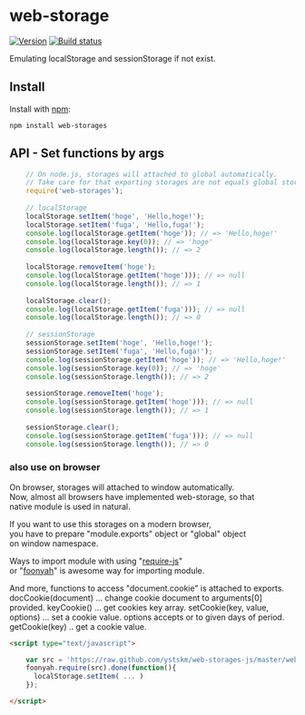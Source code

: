 # web-storage
  
[![Version](https://badge.fury.io/js/web-storages.png)](https://npmjs.org/package/web-storages)
[![Build status](https://travis-ci.org/ystskm/web-storages-js.png)](https://travis-ci.org/ystskm/web-storages-js)  
  
Emulating localStorage and sessionStorage if not exist. 

## Install

Install with [npm](http://npmjs.org/):

    npm install web-storages
    
## API - Set functions by args

```js
    // On node.js, storages will attached to global automatically.
    // Take care for that exporting storages are not equals global storages.
    require('web-storages');
    
    // localStorage
    localStorage.setItem('hoge', 'Hello,hoge!');
    localStorage.setItem('fuga', 'Hello,fuga!');
    console.log(localStorage.getItem('hoge')); // => 'Hello,hoge!'
    console.log(localStorage.key(0)); // => 'hoge'
    console.log(localStorage.length()); // => 2
    
    localStorage.removeItem('hoge');
    console.log(localStorage.getItem('hoge'))); // => null
    console.log(localStorage.length()); // => 1
    
    localStorage.clear();
    console.log(localStorage.getItem('fuga'))); // => null
    console.log(localStorage.length()); // => 0
    
    // sessionStorage
    sessionStorage.setItem('hoge', 'Hello,hoge!');
    sessionStorage.setItem('fuga', 'Hello,fuga!');
    console.log(sessionStorage.getItem('hoge')); // => 'Hello,hoge!'
    console.log(sessionStorage.key(0)); // => 'hoge'
    console.log(sessionStorage.length()); // => 2
    
    sessionStorage.removeItem('hoge');
    console.log(sessionStorage.getItem('hoge'))); // => null
    console.log(sessionStorage.length()); // => 1
    
    sessionStorage.clear();
    console.log(sessionStorage.getItem('fuga'))); // => null
    console.log(sessionStorage.length()); // => 0
```
    
### also use on browser
  
On browser, storages will attached to window automatically.  
Now, almost all browsers have implemented web-storage, so that  
native module is used in natural.  
  
If you want to use this storages on a modern browser,  
you have to prepare "module.exports" object or "global" object  
on window namespace.  
  
Ways to import module with using "[require-js](http://requirejs.org/)"  
or "[foonyah](http://liberty-technology.biz/foonyahstation/docs/)" is awesome way for importing module.
  
And more, functions to access "document.cookie" is attached to exports.
docCookie(document) ... change cookie document to arguments[0] provided.
keyCookie() ... get cookies key array.
setCookie(key, value, options) ... set a cookie value. options accepts <Object> or <Number> to given days of period.
getCookie(key) .. get a cookie value.
  
```html
<script type="text/javascript">

    var src = 'https://raw.github.com/ystskm/web-storages-js/master/web-storages.js';
    foonyah.require(src).done(function(){
      localStorage.setItem( ... )
    });

</script>
```

